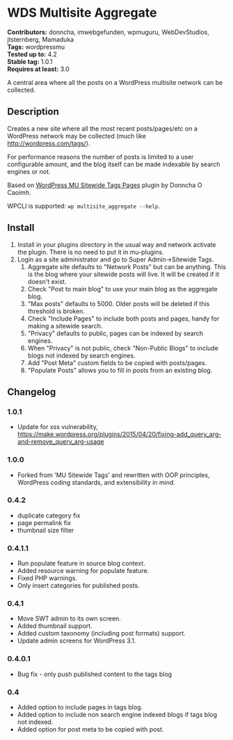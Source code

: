 # WDS Multisite Aggregate #
**Contributors:** donncha, imwebgefunden, wpmuguru, WebDevStudios, jtsternberg, Mamaduka  
**Tags:** wordpressmu  
**Tested up to:** 4.2  
**Stable tag:** 1.0.1  
**Requires at least:** 3.0  

A central area where all the posts on a WordPress multisite network can be collected.

## Description ##
Creates a new site where all the most recent posts/pages/etc on a WordPress network may be collected (much like http://wordpress.com/tags/).

For performance reasons the number of posts is limited to a user configurable amount, and the blog itself can be made indexable by search engines or not.

Based on [WordPress MU Sitewide Tags Pages](https://wordpress.org/plugins/wordpress-mu-sitewide-tags/) plugin by Donncha O Caoimh.

WPCLI is supported:
`wp multisite_aggregate --help`.

## Install ##
1. Install in your plugins directory in the usual way and network activate the plugin. There is no need to put it in mu-plugins.
2. Login as a site administrator and go to Super Admin->Sitewide Tags.
	1. Aggregate site defaults to "Network Posts" but can be anything. This is the blog where your sitewide posts will live. It will be created if it doesn't exist.
	2. Check "Post to main blog" to use your main blog as the aggregate blog.
	3. "Max posts" defaults to 5000. Older posts will be deleted if this threshold is broken.
	4. Check "Include Pages" to include both posts and pages, handy for making a sitewide search.
	5. "Privacy" defaults to public, pages can be indexed by search engines.
	6. When "Privacy" is not public, check "Non-Public Blogs" to include blogs not indexed by search engines.
	7. Add "Post Meta" custom fields to be copied with posts/pages.
	8. "Populate Posts" allows you to fill in posts from an existing blog.

## Changelog ##

### 1.0.1 ###
* Update for xss vulnerability, https://make.wordpress.org/plugins/2015/04/20/fixing-add_query_arg-and-remove_query_arg-usage

### 1.0.0 ###
* Forked from 'MU Sitewide Tags' and rewritten with OOP principles, WordPress coding standards, and extensibility in mind.

### 0.4.2 ###
* duplicate category fix
* page permalink fix
* thumbnail size filter

### 0.4.1.1 ###
* Run populate feature in source blog context.
* Added resource warning for populate feature.
* Fixed PHP warnings.
* Only insert categories for published posts.

### 0.4.1 ###
* Move SWT admin to its own screen.
* Added thumbnail support.
* Added custom taxonomy (including post formats) support.
* Update admin screens for WordPress 3.1.

### 0.4.0.1 ###
* Bug fix - only push published content to the tags blog

### 0.4 ###
* Added option to include pages in tags blog.
* Added option to include non search engine indexed blogs if tags blog not indexed.
* Added option for post meta to be copied with post.
